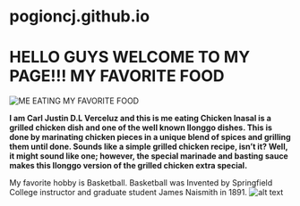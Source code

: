 # pogioncj.github.io
# HELLO GUYS WELCOME TO MY PAGE!!! MY FAVORITE FOOD
![ME EATING MY FAVORITE FOOD](https://scontent.fceb6-1.fna.fbcdn.net/v/t1.15752-9/314424296_1870549623287164_4427480137270629510_n.jpg?_nc_cat=104&ccb=1-7&_nc_sid=ae9488&_nc_eui2=AeEqgsQnvFtNjs0gNm9iIsHEEE344rrXps0QTfjiutemzWgOqLcIHAk9lNKXWV51aeHkZq7zIWZgsoybmoRR5D0e&_nc_ohc=XAnWIpVFN7sAX_K25IS&_nc_ht=scontent.fceb6-1.fna&oh=03_AdQKQPKdJVPbp3gILvZHLnOc9LxAHBtpx4rRbJJV8MEdCg&oe=639E55D5)


**I am Carl Justin D.L Verceluz and this is me eating Chicken Inasal is a grilled chicken dish and one of the well known Ilonggo dishes. This is done by marinating chicken pieces in a unique blend of spices and grilling them until done. Sounds like a simple grilled chicken recipe, isn’t it? Well, it might sound like one; however, the special marinade and basting sauce makes this Ilonggo version of the grilled chicken extra special.**


My favorite hobby is Basketball. Basketball was Invented by Springfield College instructor and graduate student James Naismith in 1891. ![alt text](https://encrypted-tbn0.gstatic.com/images?q=tbn:ANd9GcRdRJ1-4So-Qj-CRlimsovBFvjJITi4jYT95Q&usqp=CAU)
